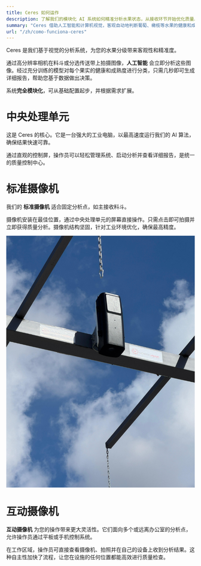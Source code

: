 ```yaml
---
title: Ceres 如何运作
description: 了解我们的模块化 AI 系统如何精准分析水果状态，从接收环节开始优化质量。
summary: "Ceres 借助人工智能和计算机视觉，客观自动地判断葡萄、橄榄等水果的健康和成熟程度。"
url: "/zh/como-funciona-ceres"
---
```


Ceres 是我们基于视觉的分析系统，为您的水果分级带来客观性和精准度。

通过高分辨率相机在料斗或分选传送带上拍摄图像，**人工智能** 会立即分析这些图像。经过充分训练的模型对每个果实的健康和成熟度进行分类，只需几秒即可生成详细报告，帮助您基于数据做出决策。

系统**完全模块化**，可从基础配置起步，并根据需求扩展。

# 中央处理单元

这是 Ceres 的核心。它是一台强大的工业电脑，以最高速度运行我们的 AI 算法，确保结果快速可靠。

通过直观的控制屏，操作员可以轻松管理系统、启动分析并查看详细报告，是统一的质量控制中心。

# 标准摄像机

我们的 **标准摄像机** 适合固定分析点，如主接收料斗。

摄像机安装在最佳位置，通过中央处理单元的屏幕直接操作。只需点击即可拍摄并立即获得质量分析。摄像机结构坚固，针对工业环境优化，确保最高精度。

![alt text](camara1.jpg)

# 互动摄像机

**互动摄像机** 为您的操作带来更大灵活性。它们面向多个或远离办公室的分析点，允许操作员通过平板或手机控制系统。

在工作区域，操作员可直接查看摄像机、拍照并在自己的设备上收到分析结果。这种自主性加快了流程，让您在设施的任何位置都能高效进行质量检查。
